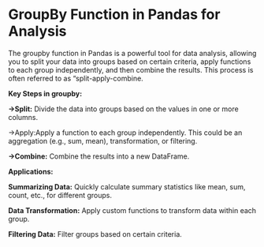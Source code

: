 # GroupBy Function in Pandas for Analysis
 The groupby function in Pandas is a powerful tool for data analysis, allowing you to split your data into groups based on certain criteria, apply functions to each group independently, and then combine the results. This process is often referred to as “split-apply-combine.
 
**Key Steps in groupby:**

 **->Split:** Divide the data into groups based on the values in one or more columns.
 
  ->Apply:Apply a function to each group independently. This could be an aggregation (e.g., sum, mean), transformation, or filtering.
 
 **->Combine:** Combine the results into a new DataFrame.

**Applications:**

**Summarizing Data:** Quickly calculate summary statistics like mean, sum, count, etc., for different groups.

**Data Transformation:** Apply custom functions to transform data within each group.

**Filtering Data:** Filter groups based on certain criteria.
